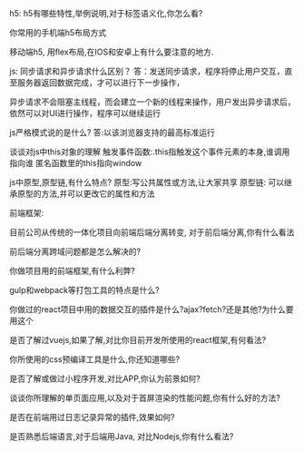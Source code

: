 h5:
h5有哪些特性,举例说明,对于标签语义化,你怎么看?

你常用的手机端h5布局方式

移动端h5, 用flex布局,在IOS和安卓上有什么要注意的地方.

js:
同步请求和异步请求什么区别？
答：发送同步请求，程序将停止用户交互，直至服务器返回数据完成，才可以进行下一步操作，

异步请求不会阻塞主线程，而会建立一个新的线程来操作，用户发出异步请求后，依然可以对UI进行操作，程序可以继续运行

js严格模式说的是什么?
答:以该浏览器支持的最高标准运行

谈谈对js中this对象的理解
触发事件函数:.this指触发这个事件元素的本身,谁调用指向谁
匿名函数里的this指向window

js中原型,原型链,有什么特点?
原型:写公共属性或方法,让大家共享
原型链: 可以继承原型的方法,并可以更改它的属性和方法

前端框架:

目前公司从传统的一体化项目向前端后端分离转变, 对于前后端分离,你有什么看法

前后端分离跨域问题都是怎么解决的?

你做项目用的前端框架,有什么利弊?

gulp和webpack等打包工具的特点是什么?

你做过的react项目中用的数据交互的插件是什么?ajax?fetch?还是其他?为什么要用这个

是否了解过vuejs,如果了解,对比你目前开发所使用的react框架,有何看法?

你所使用的css预编译工具是什么,你还知道哪些?

是否了解或做过小程序开发,对比APP,你认为前景如何?

谈谈你所理解的单页面应用,以及对于首屏渲染的性能问题,你有什么好的方法?

是否在前端用过日志记录异常的插件,效果如何?

是否熟悉后端语言,对于后端用Java, 对比Nodejs,你有什么看法?
